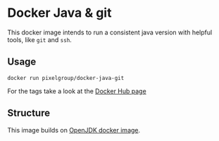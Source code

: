 # Docker Java & git

This docker image intends to run a consistent java version with helpful tools, like `git` and `ssh`.

## Usage

`docker run pixelgroup/docker-java-git`

For the tags take a look at the [Docker Hub page](https://hub.docker.com/r/pixelgroup/docker-java-git/tags)

## Structure

This image builds on [OpenJDK docker image](https://github.com/docker-library/openjdk).
